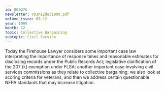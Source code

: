 ```yaml
---
id: 000276
newsletter: v03n12dec1999.pdf
volume_issue: 03-12
year: 1999
month: 12
topic: Collective Bargaining
subtopic: Civil Service
---
```


Today the Firehouse Lawyer considers some important case law interpreting the importance of response times and reasonable estimates for disclosing records under the Public Records Act; legislative clarification of the 207 (k) exemption under FLSA; another important case involving civil services commissions as they relate to collective bargaining; we also look at scoring criteria for veterans; and then we address certain questionable NFPA standards that may increase litigation.